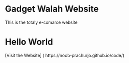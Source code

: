 # Gadget Walah Website
This is the totaly e-comarce website

<h1>Hello World</h1>
[Visit the Website] ( https://noob-prachurjo.github.io/code/)